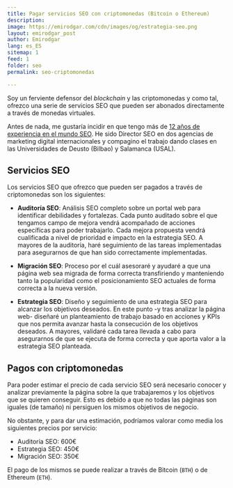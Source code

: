 ```yaml
---
title: Pagar servicios SEO con criptomonedas (Bitcoin o Ethereum)
description: 
image: https://emirodgar.com/cdn/images/og/estrategia-seo.png
layout: emirodgar_post
author: Emirodgar
lang: es_ES
sitemap: 1
feed: 1
folder: seo
permalink: seo-criptomonedas

--- 
```


Soy un ferviente defensor del *blockchain* y las criptomonedas y como tal, ofrezco una serie de servicios SEO que pueden ser abonados directamente a través de monedas virtuales.

Antes de nada, me gustaría incidir en que tengo más de [12 años de experiencia en el mundo SEO](https://emirodgar.com/experiencia-seo). He sido Director SEO en dos agencias de marketing digital internacionales y compagino el trabajo dando clases en las Universidades de Deusto (Bilbao) y Salamanca (USAL).

## Servicios SEO 

Los servicios SEO que ofrezco que pueden ser pagados a través de criptomonedas son los siguientes:

- **Auditoría SEO**:  Análisis SEO completo sobre un portal web para identificar debilidades y fortalezas. Cada punto auditado sobre el que tengamos campo de mejora vendrá acompañado de acciones específicas para poder trabajarlo. Cada mejora propuesta vendrá cualificada a nivel de prioridad e impacto en la estrategia SEO. A mayores de la auditoría, haré seguimiento de las tareas implementadas para asegurarnos de que han sido correctamente implementadas.

- **Migración SEO**: Proceso por el cuál asesoraré y ayudaré a que una página web sea migrada de forma correcta transfiriendo y manteniendo tanto la popularidad como el posicionamiento SEO actuales de forma correcta a la nueva versión.

- **Estrategia SEO**: Diseño y seguimiento de una estrategia SEO para alcanzar los objetivos deseados. En este punto -y tras analizar la página web- diseñaré un planteamiento de trabajo basado en acciones y KPIs que nos permita avanzar hasta la consecución de los objetivos deseados. A mayores, validaré cada tarea llevada a cabo para asegurarnos de que se ejecuta de forma correcta y que aporta valor a la estrategia SEO planteada.

## Pagos con criptomonedas

Para poder estimar el precio de cada servicio SEO será necesario conocer y analizar previamente la página sobre la que trabajaremos y los objetivos que se quieren conseguir. Esto es debido a que no todas las páginas son iguales (de tamaño) ni persiguen los mismos objetivos de negocio.

No obstante, y para dar una estimación, podríamos valorar como media los siguientes precios por servicio:

 - Auditoría SEO: 600€
 - Estrategia SEO: 450€
 - Migración SEO: 350€

El pago de los mismos se puede realizar a través de Bitcoin (`BTH`) o de Ethereum (`ETH`).

<!--stackedit_data:
eyJoaXN0b3J5IjpbMTAxNzY1OTc2MSwxNDEwODU3MTM3LDg4ND
I2MDI2Nl19
-->